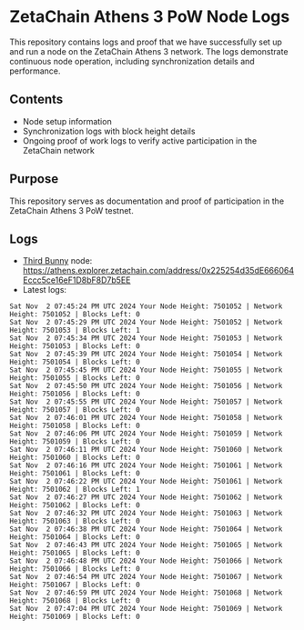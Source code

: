 # ZetaChain Athens 3 PoW Node Logs
This repository contains logs and proof that we have successfully set up and run a node on the ZetaChain Athens 3 network. The logs demonstrate continuous node operation, including synchronization details and performance.

## Contents
- Node setup information
- Synchronization logs with block height details
- Ongoing proof of work logs to verify active participation in the ZetaChain network

## Purpose
This repository serves as documentation and proof of participation in the ZetaChain Athens 3 PoW testnet.

## Logs

- [Third Bunny](https://thirdbunny.xyz/) node: https://athens.explorer.zetachain.com/address/0x225254d35dE666064Eccc5ce16eF1D8bF8D7b5EE
- Latest logs:
```
Sat Nov  2 07:45:24 PM UTC 2024 Your Node Height: 7501052 | Network Height: 7501052 | Blocks Left: 0
Sat Nov  2 07:45:29 PM UTC 2024 Your Node Height: 7501052 | Network Height: 7501053 | Blocks Left: 1
Sat Nov  2 07:45:34 PM UTC 2024 Your Node Height: 7501053 | Network Height: 7501053 | Blocks Left: 0
Sat Nov  2 07:45:39 PM UTC 2024 Your Node Height: 7501054 | Network Height: 7501054 | Blocks Left: 0
Sat Nov  2 07:45:45 PM UTC 2024 Your Node Height: 7501055 | Network Height: 7501055 | Blocks Left: 0
Sat Nov  2 07:45:50 PM UTC 2024 Your Node Height: 7501056 | Network Height: 7501056 | Blocks Left: 0
Sat Nov  2 07:45:55 PM UTC 2024 Your Node Height: 7501057 | Network Height: 7501057 | Blocks Left: 0
Sat Nov  2 07:46:01 PM UTC 2024 Your Node Height: 7501058 | Network Height: 7501058 | Blocks Left: 0
Sat Nov  2 07:46:06 PM UTC 2024 Your Node Height: 7501059 | Network Height: 7501059 | Blocks Left: 0
Sat Nov  2 07:46:11 PM UTC 2024 Your Node Height: 7501060 | Network Height: 7501060 | Blocks Left: 0
Sat Nov  2 07:46:16 PM UTC 2024 Your Node Height: 7501061 | Network Height: 7501061 | Blocks Left: 0
Sat Nov  2 07:46:22 PM UTC 2024 Your Node Height: 7501061 | Network Height: 7501062 | Blocks Left: 1
Sat Nov  2 07:46:27 PM UTC 2024 Your Node Height: 7501062 | Network Height: 7501062 | Blocks Left: 0
Sat Nov  2 07:46:32 PM UTC 2024 Your Node Height: 7501063 | Network Height: 7501063 | Blocks Left: 0
Sat Nov  2 07:46:38 PM UTC 2024 Your Node Height: 7501064 | Network Height: 7501064 | Blocks Left: 0
Sat Nov  2 07:46:43 PM UTC 2024 Your Node Height: 7501065 | Network Height: 7501065 | Blocks Left: 0
Sat Nov  2 07:46:48 PM UTC 2024 Your Node Height: 7501066 | Network Height: 7501066 | Blocks Left: 0
Sat Nov  2 07:46:54 PM UTC 2024 Your Node Height: 7501067 | Network Height: 7501067 | Blocks Left: 0
Sat Nov  2 07:46:59 PM UTC 2024 Your Node Height: 7501068 | Network Height: 7501068 | Blocks Left: 0
Sat Nov  2 07:47:04 PM UTC 2024 Your Node Height: 7501069 | Network Height: 7501069 | Blocks Left: 0
```
